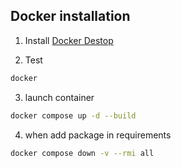 ## Docker installation  
1. Install [Docker Destop](https://www.docker.com/products/docker-desktop/)

2. Test
```bash
docker
```

3. launch container
```bash
docker compose up -d --build
```


4. when add package in requirements
```bash
docker compose down -v --rmi all
```




